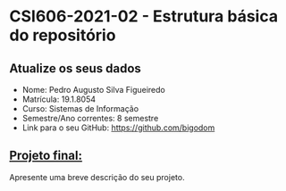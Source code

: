 # **CSI606-2021-02 - Estrutura básica do repositório**

## Atualize os seus dados

- Nome: Pedro Augusto Silva Figueiredo
- Matrícula: 19.1.8054
- Curso: Sistemas de Informação
- Semestre/Ano correntes: 8 semestre
- Link para o seu GitHub: https://github.com/bigodom

## [Projeto final:](./Projeto/README.md)

Apresente uma breve descrição do seu projeto.
